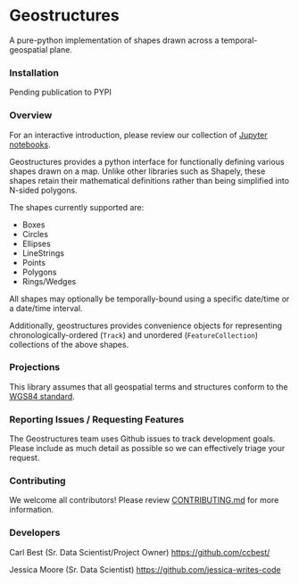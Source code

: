 
# Geostructures

A pure-python implementation of shapes drawn across a temporal-geospatial plane.

### Installation

Pending publication to PYPI

### Overview

For an interactive introduction, please review our collection of [Jupyter notebooks](./notebooks).

Geostructures provides a python interface for functionally defining various shapes drawn on a map. Unlike
other libraries such as Shapely, these shapes retain their mathematical definitions rather than being simplified
into N-sided polygons.

The shapes currently supported are:
* Boxes
* Circles
* Ellipses
* LineStrings
* Points
* Polygons
* Rings/Wedges

All shapes may optionally be temporally-bound using a specific date/time or a date/time interval.

Additionally, geostructures provides convenience objects for representing chronologically-ordered (`Track`) and 
unordered (`FeatureCollection`) collections of the above shapes.

### Projections

This library assumes that all geospatial terms and structures conform to the 
[WGS84 standard](https://en.wikipedia.org/wiki/World_Geodetic_System).

### Reporting Issues / Requesting Features

The Geostructures team uses Github issues to track development goals. Please include as much detail as possible
so we can effectively triage your request.

### Contributing

We welcome all contributors! Please review [CONTRIBUTING.md](./CONTRIBUTING.md) for more information.

### Developers

Carl Best (Sr. Data Scientist/Project Owner)
https://github.com/ccbest/

Jessica Moore (Sr. Data Scientist)
https://github.com/jessica-writes-code

